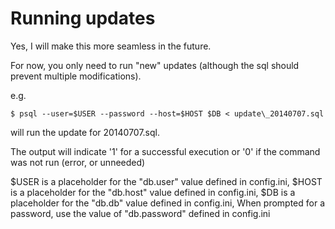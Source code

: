 Running updates
===

Yes, I will make this more seamless in the future.

For now, you only need to run "new" updates (although the sql should
prevent multiple modifications).

e.g.

```
$ psql --user=$USER --password --host=$HOST $DB < update\_20140707.sql
```

will run the update for 20140707.sql.

The output will indicate '1' for a successful execution or '0' if the
command was not run (error, or unneeded)

$USER is a placeholder for the "db.user" value defined in config.ini,
$HOST is a placeholder for the "db.host" value defined in config.ini,
$DB   is a placeholder for the "db.db"   value defined in config.ini,
When prompted for a password, use the value of "db.password" defined
in config.ini

